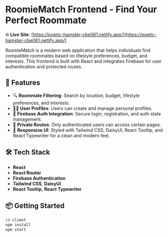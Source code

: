 # RoomieMatch Frontend - Find Your Perfect Roommate

🌐 **Live Site**: [https://poetic-hamster-cbe061.netlify.app/](https://poetic-hamster-cbe061.netlify.app/)

RoomieMatch is a modern web application that helps individuals find compatible roommates based on lifestyle preferences, budget, and interests. This frontend is built with React and integrates Firebase for user authentication and protected routes.

## 🚀 Features

- 🔍 **Roommate Filtering**: Search by location, budget, lifestyle preferences, and interests.
- 🧑‍💼 **User Profiles**: Users can create and manage personal profiles.
- 🔐 **Firebase Auth Integration**: Secure login, registration, and auth state management.
- 🚪 **Private Routes**: Only authenticated users can access certain pages.
- 🎨 **Responsive UI**: Styled with Tailwind CSS, DaisyUI, React Tooltip, and React Typewriter for a clean and modern feel.

## 🛠️ Tech Stack

- **React**
- **React Router**
- **Firebase Authentication**
- **Tailwind CSS**, **DaisyUI**
- **React Tooltip**, **React Typewriter**

## 📦 Getting Started

```bash
cd client
npm install
npm start
```
